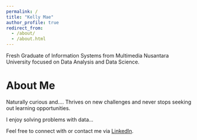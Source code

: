 ```yaml
---
permalink: /
title: "Kelly Mae"
author_profile: true
redirect_from: 
  - /about/
  - /about.html
---
```


Fresh Graduate of Information Systems from Multimedia Nusantara University focused on Data Analysis and Data Science.

About Me
======
Naturally curious and.... Thrives on new challenges and never stops seeking out learning opportunities.

I enjoy solving problems with data...

Feel free to connect with or contact me via [LinkedIn](https://www.linkedin.com/in/antonettekelly/).
